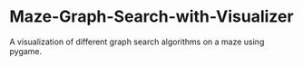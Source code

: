 # Maze-Graph-Search-with-Visualizer
A visualization of different graph search algorithms on a maze using pygame.
